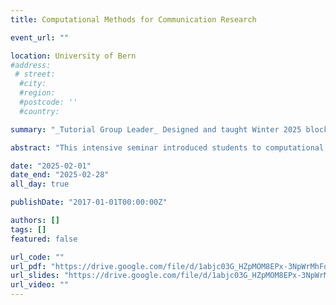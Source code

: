 ```yaml
---
title: Computational Methods for Communication Research

event_url: ""

location: University of Bern
#address:
 # street: 
  #city: 
  #region: 
  #postcode: ''
  #country: 

summary: "_Tutorial Group Leader_ Designed and taught Winter 2025 block-seminar that advanced students' knowledge of computational methods in communication science through the R programming language. Covered data wrangling (TidyVerse, BaseR), web scraping, API querying, data donations, text analysis (StringR, TidyText), supervised machine learning, topic modelling, and local LLM deployment."

abstract: "This intensive seminar introduced students to computational methods for analyzing communication data. Through a hands-on approach using R, students explored a variety of tools and techniques for gathering and analyzing digital data, including text analysis and machine learning. The course emphasized how these techniques can be applied to real-world problems in communication research."

date: "2025-02-01"
date_end: "2025-02-28"
all_day: true

publishDate: "2017-01-01T00:00:00Z"

authors: []
tags: []
featured: false

url_code: ""
url_pdf: "https://drive.google.com/file/d/1abjc03G_HZpMOM8EPx-3NpWrMhFq9TOy/view?usp=sharing"
url_slides: "https://drive.google.com/file/d/1abjc03G_HZpMOM8EPx-3NpWrMhFq9TOy/view?usp=sharing"
url_video: ""
---
```

